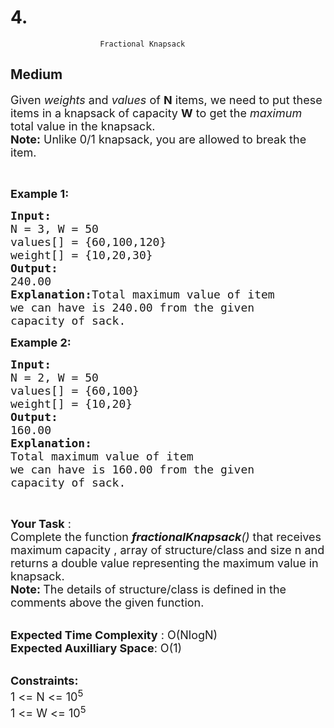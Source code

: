# 4. 
                        Fractional Knapsack
##  Medium 
<div class="problem-statement">
                <p></p><p><span style="font-size:18px">Given <em>weights</em> and <em>values</em> of <strong>N</strong> items, we need to put these items in a knapsack of capacity <strong>W</strong> to get the <em>maximum</em> total value in the knapsack.<br>
<strong>Note:</strong> Unlike 0/1 knapsack, you are allowed to break&nbsp;the item.&nbsp;</span></p>

<p>&nbsp;</p>

<p><span style="font-size:18px"><strong>Example 1:</strong></span></p>

<pre><span style="font-size:18px"><strong>Input:
</strong>N = 3, W = 50
values[] = {60,100,120}
weight[] = {10,20,30}
<strong>Output:
</strong>240.00<strong>
Explanation:</strong>Total maximum value of item
we can have is 240.00 from the given
capacity of sack. 
</span></pre>

<p><span style="font-size:18px"><strong>Example 2:</strong></span></p>

<pre><span style="font-size:18px"><strong>Input:
</strong>N = 2, W = 50
values[] = {60,100}
weight[] = {10,20}
<strong>Output:
</strong>160.00<strong>
Explanation:
</strong>Total maximum value of item
we can have is 160.00 from the given
capacity of sack.</span></pre>

<p>&nbsp;</p>

<p><span style="font-size:18px"><strong>Your Task</strong> :<br>
Complete the function&nbsp;<em><strong>fractionalKnapsack</strong>()</em> that receives maximum capacity , array of structure/class&nbsp;and size n and returns a double value representing the maximum value in knapsack.<br>
<strong>Note:&nbsp;</strong>The details of structure/class is defined in the comments above the given function.</span></p>

<p><br>
<span style="font-size:18px"><strong>Expected Time Complexity</strong> : O(NlogN)<br>
<strong>Expected Auxilliary Space</strong>: O(1)</span></p>

<p><br>
<span style="font-size:18px"><strong>Constraints:</strong><br>
1 &lt;= N &lt;= 10<sup>5</sup><br>
1 &lt;= W &lt;= 10<sup>5</sup></span></p>
 <p></p>
            </div>